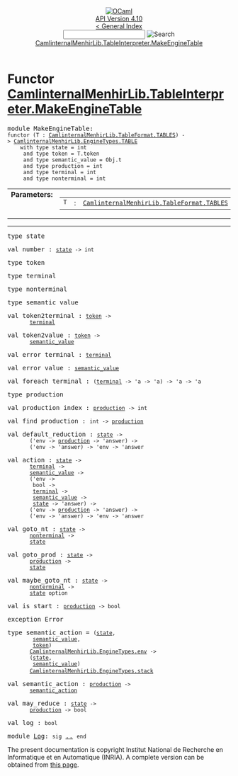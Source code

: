 <!-- ((! set title API !)) ((! set documentation !)) ((! set api !)) ((! set nobreadcrumb !)) -->
<div class="api"><header><nav class="toc brand"><a class="brand" href="https://ocaml.org/"><img src="colour-logo-gray.svg" class="svg" alt="OCaml"></a></nav><nav class="toc"><div class="toc_version"><a href="/docs" id="version-select">API Version 4.10</a></div><a href="index.html">&lt; General Index</a><div class="api_search"><input type="text" name="apisearch" id="api_search" oninput="mySearch(false);" onkeypress="this.oninput();" onclick="this.oninput();" onpaste="this.oninput();">
<img src="search_icon.svg" alt="Search" class="svg" onclick="mySearch(false)"></div>
<div id="search_results"></div><div class="toc_title"><a href="#top">CamlinternalMenhirLib.TableInterpreter.MakeEngineTable</a></div><ul></ul></nav></header>

<h1>Functor <a href="type_CamlinternalMenhirLib.TableInterpreter.MakeEngineTable.html">CamlinternalMenhirLib.TableInterpreter.MakeEngineTable</a></h1>

<pre><span id="MODULEMakeEngineTable"><span class="keyword">module</span> MakeEngineTable</span>: <div class="sig_block"><code class="code"><span class="keyword">functor</span>&nbsp;(</code><code class="code"><span class="constructor">T</span></code><code class="code">&nbsp;:&nbsp;</code><code class="type"><a href="CamlinternalMenhirLib.TableFormat.TABLES.html">CamlinternalMenhirLib.TableFormat.TABLES</a></code><code class="code">)&nbsp;<span class="keywordsign">-&gt;</span>&nbsp;</code><code class="type"><a href="CamlinternalMenhirLib.EngineTypes.TABLE.html">CamlinternalMenhirLib.EngineTypes.TABLE</a></code><code class="type"> 
    with type state = int
     and type token = T.token
     and type semantic_value = Obj.t
     and type production = int
     and type terminal = int
     and type nonterminal = int</code></div></pre><table border="0" cellpadding="3" width="100%">
<tbody><tr>
<td align="left" valign="top" width="1%%"><b>Parameters: </b></td>
<td>
<table class="paramstable">
<tbody><tr>
<td align="center" valign="top" width="15%">
<code>T</code></td>
<td align="center" valign="top">:</td>
<td><code class="type"><a href="CamlinternalMenhirLib.TableFormat.TABLES.html">CamlinternalMenhirLib.TableFormat.TABLES</a></code>
</td></tr></tbody></table>
</td>
</tr>
</tbody></table>
<hr width="100%">

<pre><span id="TYPEstate"><span class="keyword">type</span> <code class="type"></code>state</span> </pre>


<pre><span id="VALnumber"><span class="keyword">val</span> number</span> : <code class="type"><a href="CamlinternalMenhirLib.EngineTypes.TABLE.html#TYPEstate">state</a> -&gt; int</code></pre>
<pre><span id="TYPEtoken"><span class="keyword">type</span> <code class="type"></code>token</span> </pre>


<pre><span id="TYPEterminal"><span class="keyword">type</span> <code class="type"></code>terminal</span> </pre>


<pre><span id="TYPEnonterminal"><span class="keyword">type</span> <code class="type"></code>nonterminal</span> </pre>


<pre><span id="TYPEsemantic_value"><span class="keyword">type</span> <code class="type"></code>semantic_value</span> </pre>


<pre><span id="VALtoken2terminal"><span class="keyword">val</span> token2terminal</span> : <code class="type"><a href="CamlinternalMenhirLib.EngineTypes.TABLE.html#TYPEtoken">token</a> -&gt;<br>       <a href="CamlinternalMenhirLib.EngineTypes.TABLE.html#TYPEterminal">terminal</a></code></pre>
<pre><span id="VALtoken2value"><span class="keyword">val</span> token2value</span> : <code class="type"><a href="CamlinternalMenhirLib.EngineTypes.TABLE.html#TYPEtoken">token</a> -&gt;<br>       <a href="CamlinternalMenhirLib.EngineTypes.TABLE.html#TYPEsemantic_value">semantic_value</a></code></pre>
<pre><span id="VALerror_terminal"><span class="keyword">val</span> error_terminal</span> : <code class="type"><a href="CamlinternalMenhirLib.EngineTypes.TABLE.html#TYPEterminal">terminal</a></code></pre>
<pre><span id="VALerror_value"><span class="keyword">val</span> error_value</span> : <code class="type"><a href="CamlinternalMenhirLib.EngineTypes.TABLE.html#TYPEsemantic_value">semantic_value</a></code></pre>
<pre><span id="VALforeach_terminal"><span class="keyword">val</span> foreach_terminal</span> : <code class="type">(<a href="CamlinternalMenhirLib.EngineTypes.TABLE.html#TYPEterminal">terminal</a> -&gt; 'a -&gt; 'a) -&gt; 'a -&gt; 'a</code></pre>
<pre><span id="TYPEproduction"><span class="keyword">type</span> <code class="type"></code>production</span> </pre>


<pre><span id="VALproduction_index"><span class="keyword">val</span> production_index</span> : <code class="type"><a href="CamlinternalMenhirLib.EngineTypes.TABLE.html#TYPEproduction">production</a> -&gt; int</code></pre>
<pre><span id="VALfind_production"><span class="keyword">val</span> find_production</span> : <code class="type">int -&gt; <a href="CamlinternalMenhirLib.EngineTypes.TABLE.html#TYPEproduction">production</a></code></pre>
<pre><span id="VALdefault_reduction"><span class="keyword">val</span> default_reduction</span> : <code class="type"><a href="CamlinternalMenhirLib.EngineTypes.TABLE.html#TYPEstate">state</a> -&gt;<br>       ('env -&gt; <a href="CamlinternalMenhirLib.EngineTypes.TABLE.html#TYPEproduction">production</a> -&gt; 'answer) -&gt;<br>       ('env -&gt; 'answer) -&gt; 'env -&gt; 'answer</code></pre>
<pre><span id="VALaction"><span class="keyword">val</span> action</span> : <code class="type"><a href="CamlinternalMenhirLib.EngineTypes.TABLE.html#TYPEstate">state</a> -&gt;<br>       <a href="CamlinternalMenhirLib.EngineTypes.TABLE.html#TYPEterminal">terminal</a> -&gt;<br>       <a href="CamlinternalMenhirLib.EngineTypes.TABLE.html#TYPEsemantic_value">semantic_value</a> -&gt;<br>       ('env -&gt;<br>        bool -&gt;<br>        <a href="CamlinternalMenhirLib.EngineTypes.TABLE.html#TYPEterminal">terminal</a> -&gt;<br>        <a href="CamlinternalMenhirLib.EngineTypes.TABLE.html#TYPEsemantic_value">semantic_value</a> -&gt;<br>        <a href="CamlinternalMenhirLib.EngineTypes.TABLE.html#TYPEstate">state</a> -&gt; 'answer) -&gt;<br>       ('env -&gt; <a href="CamlinternalMenhirLib.EngineTypes.TABLE.html#TYPEproduction">production</a> -&gt; 'answer) -&gt;<br>       ('env -&gt; 'answer) -&gt; 'env -&gt; 'answer</code></pre>
<pre><span id="VALgoto_nt"><span class="keyword">val</span> goto_nt</span> : <code class="type"><a href="CamlinternalMenhirLib.EngineTypes.TABLE.html#TYPEstate">state</a> -&gt;<br>       <a href="CamlinternalMenhirLib.EngineTypes.TABLE.html#TYPEnonterminal">nonterminal</a> -&gt;<br>       <a href="CamlinternalMenhirLib.EngineTypes.TABLE.html#TYPEstate">state</a></code></pre>
<pre><span id="VALgoto_prod"><span class="keyword">val</span> goto_prod</span> : <code class="type"><a href="CamlinternalMenhirLib.EngineTypes.TABLE.html#TYPEstate">state</a> -&gt;<br>       <a href="CamlinternalMenhirLib.EngineTypes.TABLE.html#TYPEproduction">production</a> -&gt;<br>       <a href="CamlinternalMenhirLib.EngineTypes.TABLE.html#TYPEstate">state</a></code></pre>
<pre><span id="VALmaybe_goto_nt"><span class="keyword">val</span> maybe_goto_nt</span> : <code class="type"><a href="CamlinternalMenhirLib.EngineTypes.TABLE.html#TYPEstate">state</a> -&gt;<br>       <a href="CamlinternalMenhirLib.EngineTypes.TABLE.html#TYPEnonterminal">nonterminal</a> -&gt;<br>       <a href="CamlinternalMenhirLib.EngineTypes.TABLE.html#TYPEstate">state</a> option</code></pre>
<pre><span id="VALis_start"><span class="keyword">val</span> is_start</span> : <code class="type"><a href="CamlinternalMenhirLib.EngineTypes.TABLE.html#TYPEproduction">production</a> -&gt; bool</code></pre>
<pre><span id="EXCEPTIONError"><span class="keyword">exception</span> Error</span></pre>

<pre><span id="TYPEsemantic_action"><span class="keyword">type</span> <code class="type"></code>semantic_action</span> = <code class="type">(<a href="CamlinternalMenhirLib.EngineTypes.TABLE.html#TYPEstate">state</a>,<br>        <a href="CamlinternalMenhirLib.EngineTypes.TABLE.html#TYPEsemantic_value">semantic_value</a>,<br>        <a href="CamlinternalMenhirLib.EngineTypes.TABLE.html#TYPEtoken">token</a>)<br>       <a href="CamlinternalMenhirLib.EngineTypes.html#TYPEenv">CamlinternalMenhirLib.EngineTypes.env</a> -&gt;<br>       (<a href="CamlinternalMenhirLib.EngineTypes.TABLE.html#TYPEstate">state</a>,<br>        <a href="CamlinternalMenhirLib.EngineTypes.TABLE.html#TYPEsemantic_value">semantic_value</a>)<br>       <a href="CamlinternalMenhirLib.EngineTypes.html#TYPEstack">CamlinternalMenhirLib.EngineTypes.stack</a></code> </pre>


<pre><span id="VALsemantic_action"><span class="keyword">val</span> semantic_action</span> : <code class="type"><a href="CamlinternalMenhirLib.EngineTypes.TABLE.html#TYPEproduction">production</a> -&gt;<br>       <a href="CamlinternalMenhirLib.EngineTypes.TABLE.html#TYPEsemantic_action">semantic_action</a></code></pre>
<pre><span id="VALmay_reduce"><span class="keyword">val</span> may_reduce</span> : <code class="type"><a href="CamlinternalMenhirLib.EngineTypes.TABLE.html#TYPEstate">state</a> -&gt;<br>       <a href="CamlinternalMenhirLib.EngineTypes.TABLE.html#TYPEproduction">production</a> -&gt; bool</code></pre>
<pre><span id="VALlog"><span class="keyword">val</span> log</span> : <code class="type">bool</code></pre>
<pre><span id="MODULELog"><span class="keyword">module</span> <a href="CamlinternalMenhirLib.EngineTypes.TABLE.Log.html">Log</a></span>: <code class="code"><span class="keyword">sig</span></code> <a href="CamlinternalMenhirLib.EngineTypes.TABLE.Log.html">..</a> <code class="code"><span class="keyword">end</span></code></pre>
<div class="copyright">The present documentation is copyright Institut National de Recherche en Informatique et en Automatique (INRIA). A complete version can be obtained from <a href="http://caml.inria.fr/pub/docs/manual-ocaml/">this page</a>.</div></div>
